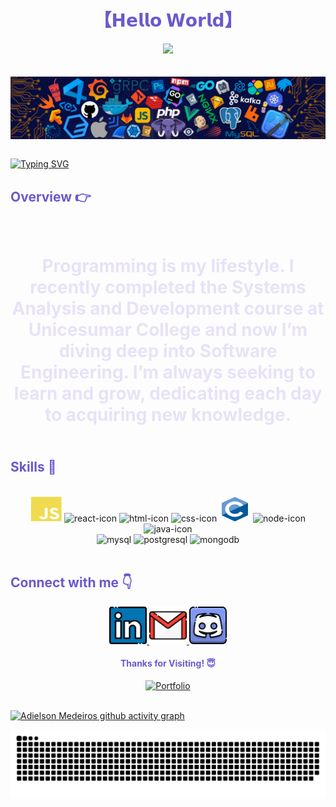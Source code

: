 <h1 align="center" style="color: #6A5ACD;">
【𝗛𝗲𝗹𝗹𝗼 𝗪𝗼𝗿𝗹𝗱】
</h1>

<div align="center">
  <img width="300px" src="https://github-readme-stats.vercel.app/api/top-langs/?username=AdielsonMedeiros&layout=compact&langs_count=16&theme=dark"/>
</div>
<br/><br/>

<img src="./img/Design sem nome (1).png" style="display: block; margin: 0 auto;">
<br>

[![Typing SVG](https://readme-typing-svg.herokuapp.com/?color=%236A5ACD&size=45&center=true&vCenter=true&width=1000&lines=HELLO%2C+My+name+is+Adielson%3BI%27m+a+Front-end+Developer%3BWelcome%21+%3A%29&font=Monaco)](https://git.io/typing-svg)

<div>
    <h2  style="color: #6A5ACD;">Overview 👉</h2>
    <h1 align="center" style="color: #e8e2f7"><br/>Programming is my lifestyle. I recently completed the Systems Analysis and Development course at Unicesumar College and now I’m diving deep into Software Engineering. I’m always seeking to learn and grow, dedicating each day to acquiring new knowledge. <br/> </h1>
    <h2 style="color: #6A5ACD;"><br/>Skills 🚀</h2>
    <div align="center">
    <br/><img  height="40" width="50" alt="js-icon"  src="https://raw.githubusercontent.com/devicons/devicon/master/icons/javascript/javascript-plain.svg">
    <img  height="40" width="50" alt="react-icon" src="https://cdn.jsdelivr.net/gh/devicons/devicon/icons/react/react-original-wordmark.svg">
    <img  height="40" width="50" alt="html-icon" src="https://cdn.jsdelivr.net/gh/devicons/devicon/icons/html5/html5-plain-wordmark.svg" />
    <img  height="40" width="50" alt="css-icon" src="https://cdn.jsdelivr.net/gh/devicons/devicon/icons/css3/css3-plain-wordmark.svg">
    <img  height="40" width="50" alt="c-icon" src="https://raw.githubusercontent.com/devicons/devicon/master/icons/c/c-original.svg">
    <img  height="40" width="50" alt="node-icon" src="https://cdn.jsdelivr.net/gh/devicons/devicon/icons/nodejs/nodejs-plain.svg" />
    <img  height="40" width="50" alt="java-icon" src="https://cdn.jsdelivr.net/gh/devicons/devicon/icons/java/java-original-wordmark.svg" />
    <br/><img   alt="mysql" src="https://img.shields.io/badge/MySQL-005C84?style=for-the-badge&logo=mysql&logoColor=white"/>
    <img   alt="postgresql" src="https://img.shields.io/badge/PostgreSQL-316192?style=for-the-badge&logo=postgresql&logoColor=white"/>
    <img   alt="mongodb" src="https://img.shields.io/badge/MongoDB-4EA94B?style=for-the-badge&logo=mongodb&logoColor=white" />
    </div>
    <div>
       <br/><h2 style="color: #6A5ACD;">Connect with me 👇</h2>
       <div align="center">
        <p align="center">
        <a href="https://www.linkedin.com/in/adielson-medeiros-671a68219/">
          <img src="./img/linkedin.png" alt="LinkedIn" width="60" height="60">
        </a>
        <a href="mailto:medeirosadielson@gmail.com">
          <img src="./img/email.png" alt="Gmail" width="60" height="60">
        </a>
        <a href="https://discordapp.com/users/692184560620011562">
          <img src="./img/discord.png" alt="Discord" width="60" height="60">
        </a>
        </p>
    </div>
    <h4 align="center" style="color: #6A5ACD;">Thanks for Visiting! 😇</h4>
    <div align="center">
      <a  href="https://portfolio-omega-liard-63.vercel.app" target="_blank"><img src="https://img.shields.io/badge/Portfolio-blue?style=for-the-badge" target="_blank" alt="Portfolio"></a>
    </div>

<br>

[![Adielson Medeiros github activity graph](https://github-readme-activity-graph.vercel.app/graph?username=AdielsonMedeiros&bg_color=000&color=6A5ACD&line=32CD32&point=fff&area=true&hide_border=true)](https://github.com/AdielsonMedeiros)
    </div>
   </div>
  </div>
  

  ![snake gif](https://github.com/AdielsonMedeiros/AdielsonMedeiros/blob/output/github-contribution-grid-snake.svg)
  
  

